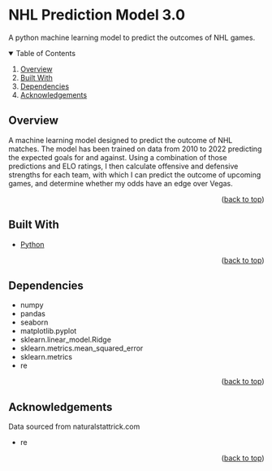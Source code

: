 # NHL Prediction Model 3.0

A python machine learning model to predict the outcomes of NHL games.

<!-- TABLE OF CONTENTS -->
<div id="top"></div>
<details open>
  <summary>Table of Contents</summary>
  <ol>
    <li><a href="#overview">Overview</a></li>
    <li><a href="#builtwith">Built With</a></li>
    <li><a href="#dependencies">Dependencies</a></li>
    <li><a href="#acknowledgements">Acknowledgements</a></li>
  </ol>
</details>

<!-- Overview -->
<div id="overview"></div>

## Overview

A machine learning model designed to predict the outcome of NHL matches. The model has been trained on data from 2010 to 2022 predicting the expected goals for and against. Using a combination of those predictions and ELO ratings, I then calculate offensive and defensive strengths for each team, with which I can predict the outcome of upcoming games, and determine whether my odds have an edge over Vegas.
   
<p align="right">(<a href="#top">back to top</a>)</p>

<!-- Built With -->
<div id="builtwith"></div>

## Built With
* [Python](https://python.org)

<p align="right">(<a href="#top">back to top</a>)</p>

<!-- Dependencies -->
<div id="dependencies"></div>

 ## Dependencies
 - numpy
 - pandas
 - seaborn
 - matplotlib.pyplot
 - sklearn.linear_model.Ridge
 - sklearn.metrics.mean_squared_error
 - sklearn.metrics
 - re

<p align="right">(<a href="#top">back to top</a>)</p>

<!-- Acknowledgements -->
<div id="acknowledgements"></div>

 ## Acknowledgements
 
 Data sourced from naturalstattrick.com
 - re

<p align="right">(<a href="#top">back to top</a>)</p>
